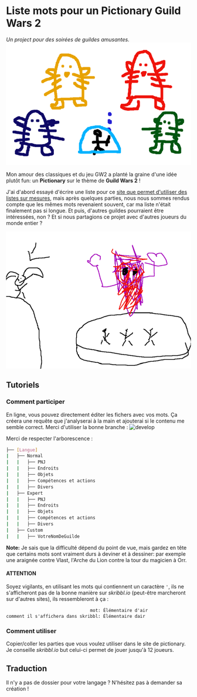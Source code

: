 # Liste mots pour un Pictionary Guild Wars 2
_Un project pour des soirées de guildes amusantes._
![On se marre.](misc/fractal_boss.PNG)

Mon amour des classiques et du jeu GW2 a planté la graine d'une idée plutôt fun: un **Pictionary** sur le thème de **Guild Wars 2** !

J'ai d'abord essayé d'écrire une liste pour ce [site que permet d'utiliser des listes sur mesures](skribbl.io), mais après quelques parties, nous nous sommes rendus compte que les mêmes mots revenaient souvent, car ma liste n'était finalement pas si longue. Et puis, d'autres guildes pourraient être intéressées, non ? Et si nous partagions ce projet avec d'autres joueurs du monde entier ?

![Vive le dessin à la souris.](misc/glenna.png)

## Tutoriels 
### Comment participer
En ligne, vous pouvez directement éditer les fichers avec vos mots. Ça créera une requête que j'analyserai à la main et ajouterai si le contenu me semble correct.
Merci d'utiliser la bonne branche :
![develop](misc/develop.png)

Merci de respecter l'arborescence :
```BASH
├── [Langue]
|   ├── Normal
|   |   ├── PNJ
|	|   ├── Endroits
|	|   ├── Objets
|	|   ├── Compétences et actions
|	|   ├── Divers
|   ├── Expert
|   |   ├── PNJ
|	|   ├── Endroits
|	|   ├── Objets
|	|   ├── Compétences et actions
|	|   ├── Divers
|   ├── Custom
|	|   ├── VotreNomDeGuilde
```
**Note:** Je sais que la difficulté dépend du point de vue, mais gardez en tête que certains mots sont vraiment durs à deviner et à dessiner: par exemple une araignée contre Vlast, l'Arche du Lion contre la tour du magicien à Orr. 

#### ATTENTION
Soyez vigilants, en utilisant les mots qui contiennent un caractère `'`,  ils ne s'afficheront pas de la bonne manière sur _skribbl.io_ (peut-être marcheront sur d'autres sites), ils ressembleront à ça :
```
                                mot: Élémentaire d'air
comment il s'affichera dans skribbl: Élémentaire dair
```

### Comment utiliser
Copier/coller les parties que vous voulez utiliser dans le site de pictionary. Je conseille _skribbl.io_ but celui-ci permet de jouer jusqu'à 12 joueurs.  

## Traduction 
Il n'y a pas de dossier pour votre langage ? N'hésitez pas à demander sa création !
